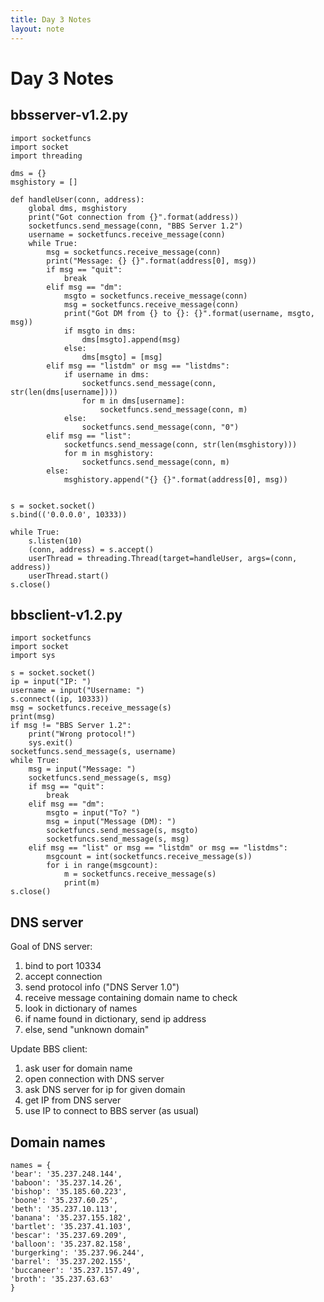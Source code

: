 ```yaml
---
title: Day 3 Notes
layout: note
---
```


# Day 3 Notes

## bbsserver-v1.2.py

```
import socketfuncs
import socket
import threading

dms = {}
msghistory = []

def handleUser(conn, address):
	global dms, msghistory
	print("Got connection from {}".format(address))
	socketfuncs.send_message(conn, "BBS Server 1.2")
	username = socketfuncs.receive_message(conn)
	while True:
		msg = socketfuncs.receive_message(conn)
		print("Message: {} {}".format(address[0], msg))
		if msg == "quit":
			break
		elif msg == "dm":
			msgto = socketfuncs.receive_message(conn)
			msg = socketfuncs.receive_message(conn)
			print("Got DM from {} to {}: {}".format(username, msgto, msg))
			if msgto in dms:
				dms[msgto].append(msg)
			else:
				dms[msgto] = [msg]
		elif msg == "listdm" or msg == "listdms":
			if username in dms:
				socketfuncs.send_message(conn, str(len(dms[username])))
				for m in dms[username]:
					socketfuncs.send_message(conn, m)
			else:
				socketfuncs.send_message(conn, "0")
		elif msg == "list":
			socketfuncs.send_message(conn, str(len(msghistory)))
			for m in msghistory:
				socketfuncs.send_message(conn, m)
		else:
			msghistory.append("{} {}".format(address[0], msg))


s = socket.socket()
s.bind(('0.0.0.0', 10333))

while True:
	s.listen(10)
	(conn, address) = s.accept()
	userThread = threading.Thread(target=handleUser, args=(conn, address))
	userThread.start()
s.close()
```

## bbsclient-v1.2.py

```
import socketfuncs
import socket
import sys

s = socket.socket()
ip = input("IP: ")
username = input("Username: ")
s.connect((ip, 10333))
msg = socketfuncs.receive_message(s)
print(msg)
if msg != "BBS Server 1.2":
	print("Wrong protocol!")
	sys.exit()
socketfuncs.send_message(s, username)
while True:
	msg = input("Message: ")
	socketfuncs.send_message(s, msg)
	if msg == "quit":
		break
	elif msg == "dm":
		msgto = input("To? ")
		msg = input("Message (DM): ")
		socketfuncs.send_message(s, msgto)
		socketfuncs.send_message(s, msg)
	elif msg == "list" or msg == "listdm" or msg == "listdms":
		msgcount = int(socketfuncs.receive_message(s))
		for i in range(msgcount):
			m = socketfuncs.receive_message(s)
			print(m)
s.close()
```

## DNS server

Goal of DNS server:

1. bind to port 10334
2. accept connection
3. send protocol info ("DNS Server 1.0")
4. receive message containing domain name to check
5. look in dictionary of names
6. if name found in dictionary, send ip address
7. else, send "unknown domain"

Update BBS client:

1. ask user for domain name
2. open connection with DNS server
3. ask DNS server for ip for given domain
4. get IP from DNS server
5. use IP to connect to BBS server (as usual)

## Domain names

```
names = {
'bear': '35.237.248.144',
'baboon': '35.237.14.26',
'bishop': '35.185.60.223',
'boone': '35.237.60.25',
'beth': '35.237.10.113',
'banana': '35.237.155.182',
'bartlet': '35.237.41.103',
'bescar': '35.237.69.209',
'balloon': '35.237.82.158',
'burgerking': '35.237.96.244',
'barrel': '35.237.202.155',
'buccaneer': '35.237.157.49',
'broth': '35.237.63.63'
}
```

